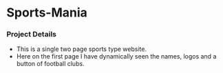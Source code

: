 # Sports-Mania

### Project Details

- This is a single two page sports type website.
- Here on the first page I have dynamically seen the names, logos and a button of football clubs.
